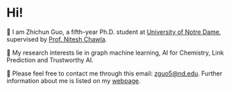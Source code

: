 # Hi! 
🌱 I am Zhichun Guo, a fifth-year Ph.D. student at [University of Notre Dame](https://www.nd.edu/), supervised by [Prof. Nitesh Chawla](https://niteshchawla.nd.edu/).

🧐 My research interests lie in graph machine learning, AI for Chemistry, Link Prediction and Trustworthy AI.

🌟 Please feel free to contact me through this email: zguo5@nd.edu. Further information about me is listed on my [webpage](https://zguo.io/). 

